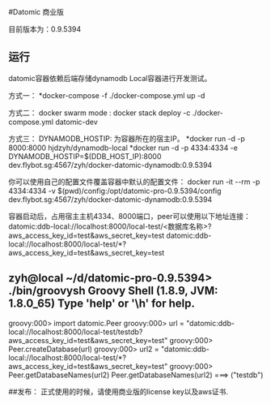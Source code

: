 
#Datomic 商业版

目前版本为：0.9.5394

## 运行

datomic容器依赖后端存储dynamodb Local容器进行开发测试。

方式一：
*docker-compose -f ./docker-compose.yml up -d

方式二：
docker swarm mode :
docker stack deploy -c ./docker-compose.yml datomic-dev

方式三：
DYNAMODB_HOSTIP: 为容器所在的宿主IP。
*docker run -d  -p 8000:8000 hjdzyh/dynamodb-local
*docker run -d -p 4334:4334 -e DYNAMODB_HOSTIP=$(DDB_HOST_IP):8000 dev.flybot.sg:4567/zyh/docker-datomic-dynamodb:0.9.5394


你可以使用自己的配置文件覆盖容器中默认的配置文件：
docker run -it --rm -p 4334:4334 -v $(pwd)/config:/opt/datomic-pro-0.9.5394/config dev.flybot.sg:4567/zyh/docker-datomic-dynamodb:0.9.5394

容器启动后，占用宿主主机4334、8000端口，peer可以使用以下地址连接：
datomic:ddb-local://localhost:8000/local-test/<数据库名称>?aws_access_key_id=test&aws_secret_key=test
datomic:ddb-local://localhost:8000/local-test/*?aws_access_key_id=test&aws_secret_key=test

zyh@local ~/d/datomic-pro-0.9.5394> ./bin/groovysh
Groovy Shell (1.8.9, JVM: 1.8.0_65)
Type 'help' or '\h' for help.
------------------------------------------------------------------------------------------------------------------------------------------------------------------------------------------------------------
groovy:000> import datomic.Peer
groovy:000> url = "datomic:ddb-local://localhost:8000/local-test/testdb?aws_access_key_id=test&aws_secret_key=test"
groovy:000> Peer.createDatabase(url)
groovy:000> url2 = "datomic:ddb-local://localhost:8000/local-test/*?aws_access_key_id=test&aws_secret_key=test"
groovy:000> Peer.getDatabaseNames(url2)
Peer.getDatabaseNames(url2)
===> ("testdb")

##发布：
正式使用的时候，请使用商业版的license key以及aws证书.
